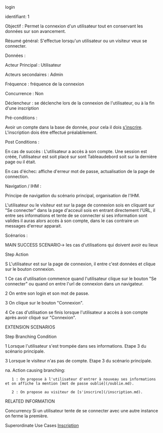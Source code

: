 login

identifiant: 1

Objectif :  Permet la connexion d'un utilisateur tout en conservant les données sur son avancement.

Résumé général: S'effectue lorsqu'un utilisateur ou un visiteur veux se connecter.

Données :

Acteur Principal : Utilisateur

Acteurs secondaires : Admin

Fréquence   : fréquence de la connexion

Concurrence : Non

Déclencheur : se déclenche lors de la connexion de l'utilisateur, ou à la fin d'une inscription

Pré-conditions :

Avoir un compte dans la base de donnée, pour cela il dois [s'inscrire](/inscription.md).
L'inscription dois être effectué préalablement.

Post Conditions :

En cas de succès : L'utilisateur a accès à son compte. Une session est créée, l'utilisateur est soit placé sur sont Tableaudebord soit sur la dernière page ou il était.


En cas d'échec: affiche d'erreur mot de passe, actualisation de la page de connection.

Navigation / IHM  :

Principe de navigation du scénario principal, organisation de l'IHM.

L'utilisateur ou le visiteur est sur la page de connexion sois en cliquant sur "Se connecter" dans la page d'acceuil sois en entrant directement l'URL, il entre ses informations et tente de se connecter si ses information sont valides il auras alors accés à son compte, dans le cas contraire un messages d'erreur apparait.

Scénarios :

MAIN SUCCESS SCENARIO-> les cas d'utilisations qui doivent avoir eu lieux

Step    Action

S    L'utilisateur est sur la page de connexion, il entre c'est données et clique sur le bouton connexion.

1    Ce cas d'utilisation commence quand l'utilisateur clique sur le bouton "Se connecter" ou quand on entre l'url de connexion dans un navigateur.

2    On entre son login et son mot de passe.

3    On clique sur le bouton "Connexion".

4    Ce cas d'utilisation se finis lorsque l'utilisateur a accès à son compte après avoir cliqué sur "Connexion".

EXTENSION SCENARIOS

Step    Branching Condition

1	 Lorsque l'utilisateur s'est trompée dans ses informations. Etape 3 du scénario principale.

3	 Lorsque le visiteur n'as pas de compte. Etape 3 du scénario principale.

na.  Action causing branching:

       1 : On propose à l'utilisateur d'entrer à nouveau ses informations et on affiche la mention [mot de passe oublié](/oublie.md).

       2 : On propose au visiteur de [s'inscrire](/inscription.md).


RELATED INFORMATION

Concurrency    Si un utilisateur tente de se connecter avec une autre instance on ferme la première.

Superordinate Use Cases    [Inscription](/inscription.md)
 
